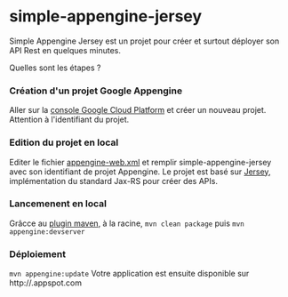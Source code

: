 # simple-appengine-jersey

Simple Appengine Jersey est un projet pour créer et surtout déployer son API Rest en quelques minutes.

Quelles sont les étapes ?

### Création d'un projet Google Appengine
Aller sur la [console Google Cloud Platform](https://console.developers.google.com/project) et créer un nouveau projet.
Attention à l'identifiant du projet.

### Edition du projet en local
Editer le fichier [appengine-web.xml](https://github.com/GDG-Lille/simple-appengine-jersey/blob/master/src/main/webapp/WEB-INF/appengine-web.xml) et remplir <application>simple-appengine-jersey</application> avec son identifiant de projet Appengine.
Le projet est basé sur [Jersey](https://jersey.java.net/), implémentation du standard Jax-RS pour créer des APIs.

### Lancemenent en local
Grâcce au [plugin maven](https://cloud.google.com/appengine/docs/java/tools/maven), à la racine, 
` mvn clean package ` puis ` mvn appengine:devserver `

### Déploiement
` mvn appengine:update `
Votre application est ensuite disponible sur http://<IDENTIFIANT>.appspot.com
